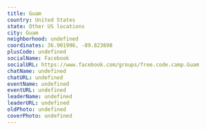 ```yaml
---
title: Guam
country: United States
state: Other US locations
city: Guam
neighborhood: undefined
coordinates: 36.901996, -89.823698
plusCode: undefined
socialName: Facebook
socialURL: https://www.facebook.com/groups/free.code.camp.Guam
chatName: undefined
chatURL: undefined
eventName: undefined
eventURL: undefined
leaderName: undefined
leaderURL: undefined
oldPhoto: undefined
coverPhoto: undefined
---
```

